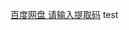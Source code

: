 [百度网盘 请输入提取码](https://pan.baidu.com/s/120ZaYaNjla6QTt0akfhlgA#list/path=%2F&parentPath=%2Fsharelink3801767154-208551631180336)
test 